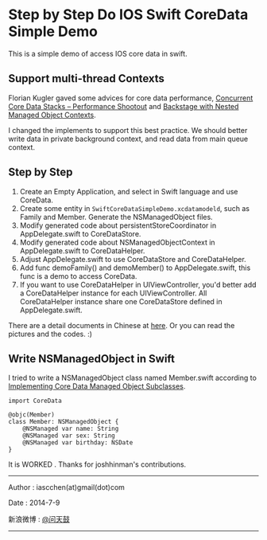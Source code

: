 # Step by Step Do IOS Swift CoreData Simple Demo #

This is a simple demo of access IOS core data in swift. 

## Support multi-thread Contexts

Florian Kugler gaved some advices for core data performance, [Concurrent Core Data Stacks – Performance Shootout](http://floriankugler.com/blog/2013/4/29/concurrent-core-data-stack-performance-shootout) and [Backstage with Nested Managed Object Contexts](http://floriankugler.com/blog/2013/5/11/backstage-with-nested-managed-object-contexts). 

I changed the implements to support this best practice. We should better write data in private background context, and read data from main queue context.

## Step by Step

1. Create an Empty Application, and select in Swift language and use CoreData.
2. Create some entity in `SwiftCoreDataSimpleDemo.xcdatamodeld`, such as Family and Member. Generate the NSManagedObject files.
3. Modify generated code about persistentStoreCoordinator in AppDelegate.swift to CoreDataStore.
4. Modify generated code about NSManagedObjectContext in AppDelegate.swift to CoreDataHelper.
5. Adjust AppDelegate.swift to use CoreDataStore and CoreDataHelper. 
6. Add func demoFamily() and demoMember() to AppDelegate.swift, this func is a demo to access CoreData.
7. If you want to use CoreDataHelper in UIViewController, you'd better add a CoreDataHelper instance for each UIViewController. All CoreDataHelper instance share one CoreDataStore defined in AppDelegate.swift.

There are a detail documents in Chinese at [here](https://github.com/iascchen/SwiftCoreDataSimpleDemo/blob/master/docs/swift_coredata_sample.md). 
Or you can read the pictures and the codes. :)

## Write NSManagedObject in Swift 

I tried to write a NSManagedObject class named Member.swift according to [Implementing Core Data Managed Object Subclasses](https://developer.apple.com/library/prerelease/ios/documentation/Swift/Conceptual/BuildingCocoaApps/WritingSwiftClassesWithObjective-CBehavior.html#//apple_ref/doc/uid/TP40014216-CH5-XID_66). 

    import CoreData
    
    @objc(Member)
    class Member: NSManagedObject {
        @NSManaged var name: String
        @NSManaged var sex: String
        @NSManaged var birthday: NSDate
    }

It is WORKED . Thanks for joshhinman's contributions.

---

Author : iascchen(at)gmail(dot)com

Date : 2014-7-9

新浪微博 : [@问天鼓](http://www.weibo.com/iascchen)

---